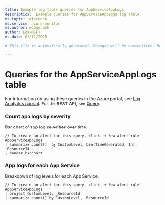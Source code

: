 ```yaml
---
title: Example log table queries for AppServiceAppLogs
description:  Example queries for AppServiceAppLogs log table
ms.topic: reference
ms.service: azure-monitor
ms.author: edbaynash
author: EdB-MSFT
ms.date: 02/11/2025

# This file is automatically generated. Changes will be overwritten. Do not change this file directly. 

---
```


# Queries for the AppServiceAppLogs table

For information on using these queries in the Azure portal, see [Log Analytics tutorial](/azure/azure-monitor/logs/log-analytics-tutorial). For the REST API, see [Query](/rest/api/loganalytics/query).


### Count app logs by severity  


Bar chart of app log severities over time.  

```query
// To create an alert for this query, click '+ New alert rule'
AppServiceAppLogs 
| summarize count()  by CustomLevel, bin(TimeGenerated, 1h), _ResourceId
| render barchart 
```



### App logs for each App Service  


Breakdown of log levels for each App Service.  

```query
// To create an alert for this query, click '+ New alert rule'
AppServiceAppLogs 
| project CustomLevel, _ResourceId
| summarize count() by CustomLevel, _ResourceId
```

